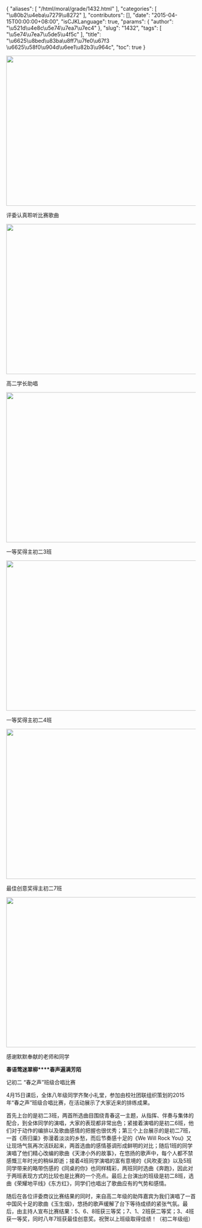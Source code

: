 {
    "aliases": [
        "/html/moral/grade/1432.html"
    ],
    "categories": [
        "\u80b2\u4eba\u7279\u8272"
    ],
    "contributors": [],
    "date": "2015-04-15T00:00:00+08:00",
    "isCJKLanguage": true,
    "params": {
        "author": "\u521d\u4e8c\u5e74\u7ea7\u7ec4"
    },
    "slug": "1432",
    "tags": [
        "\u5e74\u7ea7\u5de5\u4f5c"
    ],
    "title": "\u6625\u8bed\u83ba\u8ff7\u7fe0\u67f3 \u6625\u58f0\u904d\u6ee1\u82b3\u964c",
    "toc": true
}


<img
    src="https://cdn.tfls.online/mirror/full/c0bc117f1ad7d35649e07664a8160d8b49f2d259.jpg"
    style="display:block;margin-left:auto;margin-right:auto;"
    decoding="async"
    fetchpriority="auto"
    loading="lazy"
    height="398"
    width="600"
/>




评委认真聆听比赛歌曲





<img
    src="https://cdn.tfls.online/mirror/full/8ac6d7ee81f52f9f1a7685edcfb0ebfc190ac572.jpg"
    style="display:block;margin-left:auto;margin-right:auto;"
    decoding="async"
    fetchpriority="auto"
    loading="lazy"
    height="398"
    width="600"
/>




高二学长助唱





<img
    src="https://cdn.tfls.online/mirror/full/14fa6ef6e7f7b1317e7cc57bf9f3c1a290a37a03.jpg"
    style="display:block;margin-left:auto;margin-right:auto;"
    decoding="async"
    fetchpriority="auto"
    loading="lazy"
    height="398"
    width="600"
/>




一等奖得主初二3班





<img
    src="https://cdn.tfls.online/mirror/full/c0ad74404736856d930d9e36e0c365cdd91016a8.jpg"
    style="display:block;margin-left:auto;margin-right:auto;"
    decoding="async"
    fetchpriority="auto"
    loading="lazy"
    height="398"
    width="600"
/>




一等奖得主初二4班





<img
    src="https://cdn.tfls.online/mirror/full/0e0dd10660f64e31182e3768fe4721580b6ff446.jpg"
    style="display:block;margin-left:auto;margin-right:auto;"
    decoding="async"
    fetchpriority="auto"
    loading="lazy"
    height="398"
    width="600"
/>




最佳创意奖得主初二7班





<img
    src="https://cdn.tfls.online/mirror/full/ab5fccf092d349b57c21a81d460866dc8b8a3323.jpg"
    style="display:block;margin-left:auto;margin-right:auto;"
    decoding="async"
    fetchpriority="auto"
    loading="lazy"
    height="398"
    width="600"
/>




感谢默默奉献的老师和同学




  





**春语莺迷翠柳****春声遍满芳陌**




记初二 “春之声”班级合唱比赛




4月15日课后，全体八年级同学齐聚小礼堂，参加由校社团联组织策划的2015年“春之声”班级合唱比赛，在活动展示了大家近来的排练成果。




首先上台的是初二3班，两首所选曲目围绕青春这一主题，从指挥、伴奏与集体的配合，到全体同学的演唱，大家的表现都非常出色；紧接着演唱的是初二6班，他们对于动作的编排以及歌曲感情的把握也很优秀；第三个上台展示的是初二7班，一首《燕归巢》弥漫着淡淡的乡愁，而后节奏感十足的《We Will Rock You》又让现场气氛再次活跃起来，两首选曲的感情基调形成鲜明的对比；随后1班的同学演唱了他们精心改编的歌曲《天津小外的故事》，在悠扬的歌声中，每个人都不禁感慨三年时光的稍纵即逝；接着4班同学演唱的富有意境的《风吹麦浪》以及5班同学带来的略带伤感的《同桌的你》也同样精彩，两班同时选曲《奔跑》，因此对于两班表现方式的比较也是比赛的一个亮点。最后上台演出的班级是初二8班，选曲《荣耀地平线》《东方红》，同学们也唱出了歌曲应有的气势和感情。




随后在各位评委商议比赛结果的同时，来自高二年级的助阵嘉宾为我们演唱了一首中国风十足的歌曲《玉生烟》，悠扬的歌声缓解了台下等待成绩的紧张气氛。最后，由主持人宣布比赛结果：5、6、8班获三等奖；7、1、2班获二等奖；3、4班获一等奖，同时八年7班获最佳创意奖。祝贺以上班级取得佳绩！（初二年级组）                                    




  



